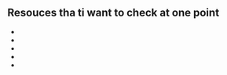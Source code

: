 ## Resouces tha ti want to check at one point

- [](http://shop.oreilly.com/product/0636920042266.do)
- [](https://survivejs.com/)
- [](https://daveceddia.com/pure-react/)
- [](https://tylermcginnis.com/courses/)
- [](https://reactforbeginners.com/)
